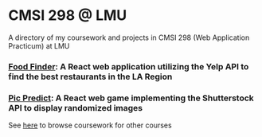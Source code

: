 # CMSI 298 @ LMU
A directory of my coursework and projects in CMSI 298 (Web Application Practicum) at LMU


### **[Food Finder](https://github.com/hallegv/food-finder):** A React web application utilizing the Yelp API to find the best restaurants in the LA Region

### **[Pic Predict](https://github.com/hallegv/cmsi-298-final-project):** A React web game implementing the Shutterstock API to display randomized images

See [here](https://github.com/asrouji/LMU) to browse coursework for other courses
